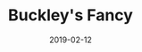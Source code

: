 ---
title: Buckley's Fancy
titleID: buckley-s-fancy-obrien.md
key: G
rhythm: reel
date: 2019-02-12
location: Other
tags: obrien
regtuneoftheweek:
slowtuneoftheweek:
mp3_file:
mp3_source:
mp3_licence:
mp3_url:
alt_mp3_url:
source: Wellington
abc_source: Wellington Tunebook Collection
abc_url: /tunebooks/other/obrien.pdf
abc: |
    X:3
    T:Buckley's Fancy
    C:Trad, arr. Paddy O'Brien
    R:reel
    I:speed 350
    M:C|
    K:G
    F2|~G2 BG dGBG|ABcd egdB|~G2 BG dGBG|ABAG FDEF|
    ~G2BG dGBG|ABcd efga|bgaf gedB|GBAF G2:|
    Bd|gfga gede|gabg ageg|agab agef|gabg ~e2 de|
    gfga gede|gabg agef|~g2fa gedB|GBAF G2:|
    
    

---